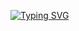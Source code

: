 <a href="https://git.io/typing-svg"><img src="https://readme-typing-svg.demolab.com?font=Raleway&duration=3000&pause=500&color=F70000&center=true&vCenter=true&multiline=true&width=435&lines=Bad+btc+is+Here" alt="Typing SVG" /></a>
